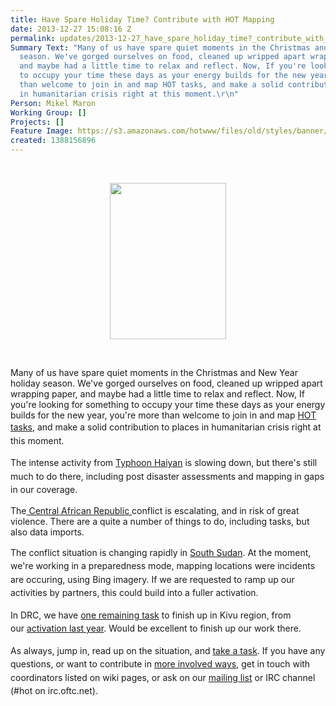 ```yaml
---
title: Have Spare Holiday Time? Contribute with HOT Mapping
date: 2013-12-27 15:08:16 Z
permalink: updates/2013-12-27_have_spare_holiday_time?_contribute_with_hot_mapping
Summary Text: "Many of us have spare quiet moments in the Christmas and New Year holiday
  season. We've gorged ourselves on food, cleaned up wripped apart wrapping paper,
  and maybe had a little time to relax and reflect. Now, If you're looking for something
  to occupy your time these days as your energy builds for the new year, you're more
  than welcome to join in and map HOT tasks, and make a solid contribution to places
  in humanitarian crisis right at this moment.\r\n"
Person: Mikel Maron
Working Group: []
Projects: []
Feature Image: https://s3.amazonaws.com/hotwww/files/old/styles/banner/public/christmas-ornament-clip-artred-christmas-tree-ornament---free-clip-art-evnlrav0.png
created: 1388156896
---
```


<p>&nbsp;</p>
<center><img class="image-medium" src="https://s3.amazonaws.com/hotwww/files/old/styles/medium/public/christmas-ornament-clip-artred-christmas-tree-ornament---free-clip-art-evnlrav0.png?itok=tnli_z0n" alt="" style="width:186px;height:250px"></center>
<p>&nbsp;</p>
<p>Many of us have spare quiet moments in the Christmas and New Year holiday season. We've gorged ourselves on food, cleaned up wripped apart wrapping paper, and maybe had a little time to relax and reflect. Now, If you're looking for something to occupy your time these days as your energy builds for the new year, you're more than welcome to join in and map <a href="http://tasks.hotosm.org/">HOT tasks</a>,&nbsp;<span style="line-height: 1.538em;">and make a solid contribution to places in humanitarian crisis right at this moment.</span></p>
<p><span style="line-height: 1.538em;">The intense activity from <a href="https://wiki.openstreetmap.org/wiki/Typhoon_Haiyan">Typhoon Haiyan</a> is slowing down, but there's still much to do there, including post disaster assessments and mapping in gaps in our coverage.</span></p>
<p>The<a href="http://wiki.openstreetmap.org/wiki/WikiProject_Central_African_Republic#RCA_crisis_-_HOT_Activation_-_mapping_goals"> Central African Republic </a>conflict is escalating, and in risk of great violence. There are a quite a number of things to do, including tasks, but also data imports.</p>
<p><span style="line-height: 1.538em;">The conflict situation is changing rapidly in </span><a style="line-height: 1.538em;" href="http://wiki.openstreetmap.org/wiki/WikiProject_SouthSudan#South_Sudan_crisis_-_HOT_Monitoring_-_mapping_goals">South Sudan</a><span style="line-height: 1.538em;">. At the moment, we're working in a preparedness mode, mapping locations were incidents are occuring, using Bing imagery. If we are requested to ramp up our activities by partners, this could build into a fuller activation.</span></p>
<p><span style="line-height: 1.538em;">In DRC, we have&nbsp;<a href="http://tasks.hotosm.org/job/352">one remaining task</a>&nbsp;to finish up in Kivu region, from our&nbsp;<a href="http://hot.openstreetmap.org/updates/2012-12-12_hot_activation_south_and_north_kivu_democratic_republic_of_congo">activation last year</a>. Would be excellent to finish up our work there.</span></p>
<p><span style="line-height: 1.538em;">As always, jump in, read up on the situation, and <a href="http://tasks.hotosm.org/">take a task</a>. If you have any questions, or want to contribute in <a href="http://hot.openstreetmap.org/get-involved">more involved ways</a>, get in touch with coordinators listed on wiki pages, or ask on our <a href="https://lists.openstreetmap.org/pipermail/hot/">mailing list</a> or IRC channel (#hot on irc.oftc.net).</span></p>
<p><span style="line-height: 1.538em;">&nbsp;</span></p>
<p><span style="line-height: 1.538em;">&nbsp;</span></p>
